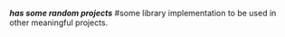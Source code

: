 ***has some random projects***
#some library implementation to be used in other meaningful projects.
